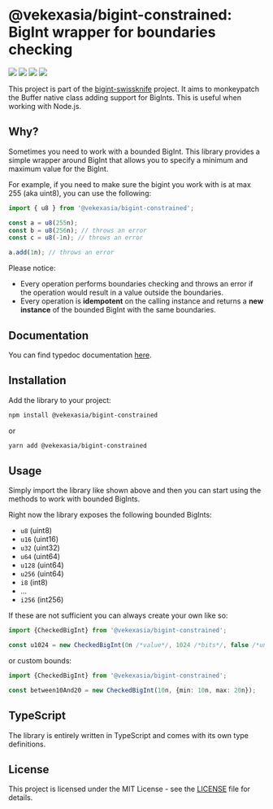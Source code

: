 # @vekexasia/bigint-constrained: BigInt wrapper for boundaries checking

<img src="https://img.shields.io/badge/TypeScript-007ACC?style=for-the-badge&logo=typescript&logoColor=white"/> <img 
src="https://img.shields.io/badge/rollup-323330?style=for-the-badge&logo=rollup.js&logoColor=Brown"/> <img 
src="https://img.shields.io/badge/eslint-3A33D1?style=for-the-badge&logo=eslint&logoColor=white"/> <img 
src="https://img.shields.io/badge/vitest-6E9F18?style=for-the-badge&logo=vitest&logoColor=white"/>

This project is part of the [bigint-swissknife](https://github.com/vekexasia/bigint-swissknife) project. It aims to monkeypatch the Buffer native class adding
support for BigInts. This is useful when working with Node.js.

## Why?

Sometimes you need to work with a bounded BigInt. This library provides a simple wrapper around BigInt that allows you to specify a minimum and maximum value for the BigInt.

For example, if you need to make sure the bigint you work with is at max 255 (aka uint8), you can use the following:

```typescript
import { u8 } from '@vekexasia/bigint-constrained';

const a = u8(255n);
const b = u8(256n); // throws an error
const c = u8(-1n); // throws an error

a.add(1n); // throws an error
```

Please notice:

 - Every operation performs boundaries checking and throws an error if the operation would result in a value outside the boundaries.
 - Every operation is **idempotent** on the calling instance and returns a **new instance** of the bounded BigInt with the same boundaries.


## Documentation

You can find typedoc documentation [here](https://vekexasia.github.io/bigint-swissknife/modules/_vekexasia_bigint_constrained.html).

## Installation

Add the library to your project:

```bash
npm install @vekexasia/bigint-constrained
```

or

```bash
yarn add @vekexasia/bigint-constrained
```

## Usage

Simply import the library like shown above and then you can start using the methods to work with bounded BigInts.

Right now the library exposes the following bounded BigInts:

- `u8` (uint8)
- `u16` (uint16)
- `u32` (uint32)
- `u64` (uint64)
- `u128` (uint64)
- `u256` (uint64)
- `i8` (int8)
-  ...
- `i256` (int256)

If these are not sufficient you can always create your own like so: 

```typescript
import {CheckedBigInt} from '@vekexasia/bigint-constrained';

const u1024 = new CheckedBigInt(0n /*value*/, 1024 /*bits*/, false /*unsigned*/);
```

or custom bounds:

```typescript
import {CheckedBigInt} from '@vekexasia/bigint-constrained';

const between10And20 = new CheckedBigInt(10n, {min: 10n, max: 20n});

```

## TypeScript

The library is entirely written in TypeScript and comes with its own type definitions.

## License

This project is licensed under the MIT License - see the [LICENSE](../LICENSE) file for details.
